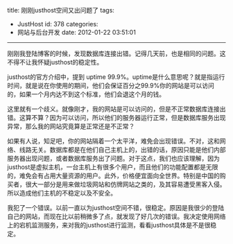title: 刚刚justhost空间又出问题了
tags:
  - JustHost
id: 378
categories:
  - 网站与后台开发
date: 2012-01-22 03:51:01
---

刚刚我登陆博客的时候，发现数据库连接出错。记得几天前，也是相同的问题。这不得不让我怀疑justhost的稳定性。

justhost的官方介绍中，提到 uptime 99.9%。uptime是什么意思呢？就是指运行时间，就是说在你使用的期间，他们会保证百分之99.9%你的网站是可以访问的，如果一个月内达不到这个标准，他们会退这个月的钱。

这里就有一个歧义。就像刚才，我的网站是可以访问的，但是不正常数据库连接出错。这算不算？因为可以访问，所以他们的服务器运行正常，但是数据库服务出现异常，那么我的网站究竟算是正常还是不正常？

如果有人说，知足吧，你的网站隔着一个太平洋，难免会出现错误。不对，这和网络、线路无关。数据库都是在他们自己主机上的，出错的话，原因只能是他们内部服务器出现问题，或者数据库服务出了问题。对于这点，我们也应该理解，因为justhost是虚拟主机，一台主机上有很多个用户，而且他们的功能配置都是无限的，难免会有占用大量资源的用户。此外，价格便宜面向全世界。特别是中国的购买者，很大一部分是用来做垃圾网站和仿牌网站之类的，及其容易遭受黑客入侵。所以造成他们主机的不稳定以及不安全。

我犯了一个错误。以前一直以为justhost空间不错，很稳定。原因是我很少的登陆自己的网站，而现在比以前稍微多了点，就发现了好几次的错误。我决定使用网络上的宕机监测服务，来对我的justhost进行监测，看看justhost具体是不是很稳定。